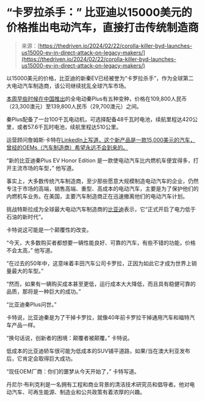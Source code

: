 <!--yml

类别：未分类

日期：2024年5月29日 13:18:36

-->

# “卡罗拉杀手：” 比亚迪以15000美元的价格推出电动汽车，直接打击传统制造商

> 来源：[https://thedriven.io/2024/02/22/corolla-killer-byd-launches-us15000-ev-in-direct-attack-on-legacy-makers/](https://thedriven.io/2024/02/22/corolla-killer-byd-launches-us15000-ev-in-direct-attack-on-legacy-makers/)

以15000美元的价格，比亚迪的新秦EV已经被誉为“卡罗拉杀手”，作为全球第二大电动汽车制造商，该公司继续扰乱全球汽车市场。

[本周早些时候在中国推出](https://electrek.co/2024/02/19/byd-launches-15k-qin-plus-ev-kicking-off-price-war-gas-cars/)的全电动秦Plus有五种变种，价格在109,800人民币（23,300澳元）至139,800人民币（29,700澳元）之间。

秦Plus配备了一台100千瓦电动机，可选择配备48千瓦时电池，续航里程达420公里，或者57.6千瓦时电池，续航里程达510公里。

运营顾问詹姆斯·卡特在[LinkedIn上写道，这个新产品是一款15,000美元的汽车，曾经的OEMs（汽车制造商）希望永远不会到来的。](https://www.linkedin.com/posts/jamescartertoronto_automotive-batteries-climatechange-activity-7165567668798914560-5FDo?utm_source=share&utm_medium=member_desktop)

“新的比亚迪秦Plus EV Honor Edition 是一款使电动汽车比内燃机车便宜得多，打开主流市场的车型，” 他写道。

事实上，大多数传统汽车制造商，至少那些愿意大规模制造电动汽车的企业，仍然专注于市场的高端，销售高端、重型、高成本的电动汽车，主要是为了保护他们的内燃机车业务。在美国，主要汽车制造商正在迅速撤离他们的电动汽车计划。

挑战特斯拉成为全球最大电动汽车制造商的[比亚迪](https://www.linkedin.com/company/byd/)表示，它“正式开启了电力低于石油的新时代”。

卡特说这可能是一个颠覆性的改变。

“今天，大多数购买者都想要一辆性能良好、可靠的汽车，有些不错的功能，价格不会太高，” 他写道。

“在过去的50年中，这意味着丰田汽车公司卡罗拉，正因为如此它才成为世界上销量最大的车型。”

“然而，如果有一辆购买成本甚至更低，运行成本大大降低，而且具有稳健可靠的品质，那将是一种巨大的成功。”

“比亚迪秦Plus问世。”

卡特说，比亚迪秦是为了干掉卡罗拉，就像40年前卡罗拉干掉通用汽车和福特汽车产品一样。

“换句话说，创新者的困境：颠覆者被颠覆。” 卡特说。

低成本的比亚迪轿车很可能为低成本的SUV铺平道路，如果/当在澳大利亚发布后，它肯定会取得巨大成功。

“现任OEM厂商：你们的噩梦从今天开始了，” 卡特写道。

丹尼尔·布利克利是一名拥有工程和商业背景的清洁技术研究员和倡导者。他对电动汽车、可再生能源、制造业和公共政策有着浓厚的兴趣。
